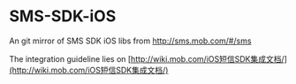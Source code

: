 SMS-SDK-iOS
============

An git mirror of SMS SDK iOS libs from http://sms.mob.com/#/sms

The integration guideline lies on [http://wiki.mob.com/iOS短信SDK集成文档/](http://wiki.mob.com/iOS短信SDK集成文档/)